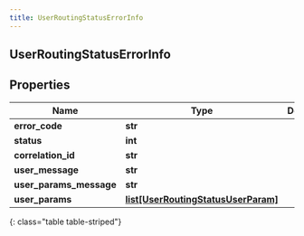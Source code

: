 ```yaml
---
title: UserRoutingStatusErrorInfo
---
```

## UserRoutingStatusErrorInfo

## Properties

|Name | Type | Description | Notes|
|------------ | ------------- | ------------- | -------------|
| **error_code** | **str** |  | [optional] |
| **status** | **int** |  | [optional] |
| **correlation_id** | **str** |  | [optional] |
| **user_message** | **str** |  | [optional] |
| **user_params_message** | **str** |  | [optional] |
| **user_params** | [**list[UserRoutingStatusUserParam]**](UserRoutingStatusUserParam.html) |  | [optional] |
{: class="table table-striped"}


